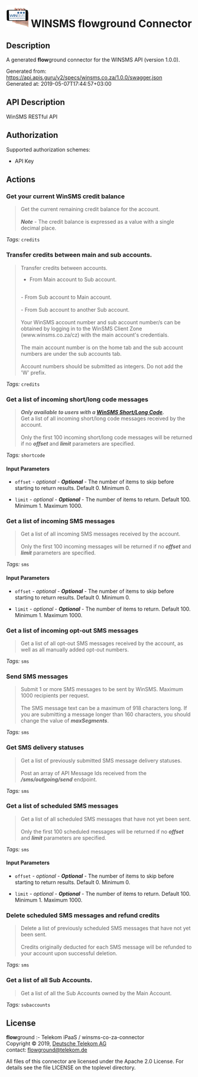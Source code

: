 # ![LOGO](logo.png) WINSMS **flow**ground Connector

## Description

A generated **flow**ground connector for the WINSMS API (version 1.0.0).

Generated from: https://api.apis.guru/v2/specs/winsms.co.za/1.0.0/swagger.json<br/>
Generated at: 2019-05-07T17:44:57+03:00

## API Description

WinSMS RESTful API

## Authorization

Supported authorization schemes:
- API Key
## Actions

### Get your current WinSMS credit balance

> Get the current remaining credit balance for the account.<br/>
> <br/>
> ***Note*** - The credit balance is expressed as a value with a single decimal place.

*Tags:* `credits`

### Transfer credits between main and sub accounts.

> Transfer credits between accounts.<br/>
> - From Main account to Sub account.<br/>
> <br/>
> - From Sub account to Main account.<br/>
> <br/>
> - From Sub account to another Sub account.<br/>
> <br/>
> Your WinSMS account number and sub account number/s can be obtained by logging in to the WinSMS Client Zone (www.winsms.co.za/cz) with the main account's credentials.<br/>
> <br/>
> The main account number is on the home tab and the sub account numbers are under the sub accounts tab.<br/>
> <br/>
> Account numbers should be submitted as integers. Do not add the 'W' prefix.

*Tags:* `credits`

### Get a list of incoming short/long code messages

> ***Only available to users with a [WinSMS Short/Long Code](https://support.winsms.co.za/winsms-long-short-code-system/).***<br/>
> Get a list of all incoming short/long code messages received by the account.<br/>
> <br/>
> Only the first 100 incoming short/long code messages will be returned if no ***offset*** and ***limit*** parameters are specified.

*Tags:* `shortcode`

#### Input Parameters
* `offset` - _optional_ - ***Optional*** - The number of items to skip before starting to return results. Default 0. Minimum 0.

* `limit` - _optional_ - ***Optional*** - The number of items to return. Default 100. Minimum 1. Maximum 1000.


### Get a list of incoming SMS messages

> Get a list of all incoming SMS messages received by the account.<br/>
> <br/>
> Only the first 100 incoming messages will be returned if no ***offset*** and ***limit*** parameters are specified.

*Tags:* `sms`

#### Input Parameters
* `offset` - _optional_ - ***Optional*** - The number of items to skip before starting to return results. Default 0. Minimum 0.

* `limit` - _optional_ - ***Optional*** - The number of items to return. Default 100. Minimum 1. Maximum 1000.


### Get a list of incoming opt-out SMS messages

> Get a list of all opt-out SMS messages received by the account, as well as all manually added opt-out numbers.<br>

*Tags:* `sms`

### Send SMS messages

> Submit 1 or more SMS messages to be sent by WinSMS. Maximum 1000 recipients per request.<br/>
> <br/>
> The SMS message text can be a maximum of 918 characters long. If you are submitting a message longer than 160 characters, you should change the value of ***maxSegments***.

*Tags:* `sms`

### Get SMS delivery statuses

> Get a list of previously submitted SMS message delivery statuses.<br/>
> <br/>
> Post an array of API Message Ids received from the ***/sms/outgoing/send*** endpoint.

*Tags:* `sms`

### Get a list of scheduled SMS messages

> Get a list of all scheduled SMS messages that have not yet been sent.<br/>
> <br/>
> Only the first 100 scheduled messages will be returned if no ***offset*** and ***limit*** parameters are specified.

*Tags:* `sms`

#### Input Parameters
* `offset` - _optional_ - ***Optional*** - The number of items to skip before starting to return results. Default 0. Minimum 0.

* `limit` - _optional_ - ***Optional*** - The number of items to return. Default 100. Minimum 1. Maximum 1000.


### Delete scheduled SMS messages and refund credits

> Delete a list of previously scheduled SMS messages that have not yet been sent.<br/>
> <br/>
> Credits originally deducted for each SMS message will be refunded to your account upon successful deletion.

*Tags:* `sms`

### Get a list of all Sub Accounts.

> Get a list of all the Sub Accounts owned by the Main Account.

*Tags:* `subaccounts`

## License

**flow**ground :- Telekom iPaaS / winsms-co-za-connector<br/>
Copyright © 2019, [Deutsche Telekom AG](https://www.telekom.de)<br/>
contact: flowground@telekom.de

All files of this connector are licensed under the Apache 2.0 License. For details
see the file LICENSE on the toplevel directory.
